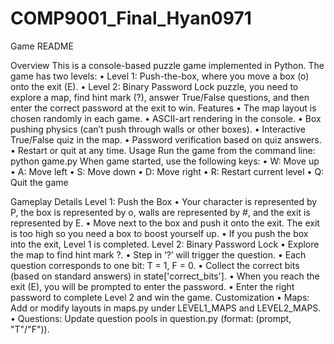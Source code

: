 # COMP9001_Final_Hyan0971
Game README

Overview
This is a console-based puzzle game implemented in Python. The game has two levels:
•	Level 1: Push-the-box, where you move a box (o) onto the exit (E).
•	Level 2: Binary Password Lock puzzle, you need to explore a map, find hint mark (?), answer True/False questions, and then enter the correct password at the exit to win.
Features
•	The map layout is chosen randomly in each game.
•	ASCII-art rendering in the console.
•	Box pushing physics (can’t	 push through walls or other boxes).
•	Interactive True/False quiz in the map.
•	Password verification based on quiz answers.
•	Restart or quit at any time.
Usage
Run the game from the command line:
python game.py
When game started, use the following keys:
•	W: Move up
•	A: Move left
•	S: Move down
•	D: Move right
•	R: Restart current level
•	Q: Quit the game

Gameplay Details
Level 1: Push the Box
•	Your character is represented by P, the box is represented by o, walls are represented by #, and the exit is represented by E.
•	Move next to the box and push it onto the exit. The exit is too high so you need a box to boost yourself up.
•	If you push the box into the exit, Level 1 is completed.
Level 2: Binary Password Lock
•	Explore the map to find hint mark ?.
•	Step in ‘?’ will trigger the question.
•	Each question corresponds to one bit: T = 1, F = 0.
•	Collect the correct bits (based on standard answers) in state['correct_bits'].
•	When you reach the exit (E), you will be prompted to enter the password.
•	Enter the right password to complete Level 2 and win the game.
Customization
•	Maps: Add or modify layouts in maps.py under LEVEL1_MAPS and LEVEL2_MAPS.
•	Questions: Update question pools in question.py (format: (prompt, "T"/"F")).




